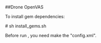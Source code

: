 
##Drone OpenVAS


To install gem dependencies:

\# sh install_gems.sh


Before run , you need make the "config.xml". 

